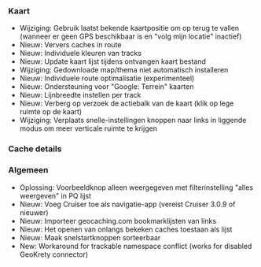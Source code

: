 ### Kaart
- Wijziging: Gebruik laatst bekende kaartpositie om op terug te vallen (wanneer er geen GPS beschikbaar is en "volg mijn locatie" inactief)
- Nieuw: Ververs caches in route
- Nieuw: Individuele kleuren van tracks
- Nieuw: Update kaart lijst tijdens ontvangen kaart bestand
- Wijziging: Gedownloade map/thema niet automatisch installeren
- Nieuw: Individuele route optimalisatie (experimenteel)
- Nieuw: Ondersteuning voor "Google: Terrein" kaarten
- Nieuw: Lijnbreedte instellen per track
- Nieuw: Verberg op verzoek de actiebalk van de kaart (klik op lege ruimte op de kaart)
- Wijziging: Verplaats snelle-instellingen knoppen naar links in liggende modus om meer verticale ruimte te krijgen

### Cache details

### Algemeen
- Oplossing: Voorbeeldknop alleen weergegeven met filterinstelling "alles weergeven" in PQ lijst
- Nieuw: Voeg Cruiser toe als navigatie-app (vereist Cruiser 3.0.9 of nieuwer)
- Nieuw: Importeer geocaching.com bookmarklijsten van links
- Nieuw: Het openen van onlangs bekeken caches toestaan als lijst
- Nieuw: Maak snelstartknoppen sorteerbaar
- New: Workaround for trackable namespace conflict (works for disabled GeoKrety connector)
